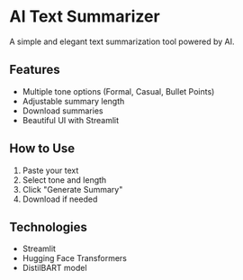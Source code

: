 # AI Text Summarizer

A simple and elegant text summarization tool powered by AI.

## Features
- Multiple tone options (Formal, Casual, Bullet Points)
- Adjustable summary length
- Download summaries
- Beautiful UI with Streamlit

## How to Use
1. Paste your text
2. Select tone and length
3. Click "Generate Summary"
4. Download if needed

## Technologies
- Streamlit
- Hugging Face Transformers
- DistilBART model
